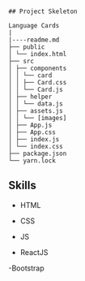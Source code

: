 ```

## Project Skeleton

Language Cards
|
|----readme.md  
├── public
│ └── index.html
├── src
│ ├── components
│ │ └── card
│ │ ├── Card.css
│ │ └── Card.js
│ ├── helper
│ │ └── data.js
│ ├── assets.js
│ │ └── [images]
│ ├── App.js
│ ├── App.css
│ ├── index.js
│ └── index.css
├── package.json
└── yarn.lock

```

## Skills


- HTML

- CSS

- JS

- ReactJS

-Bootstrap
```
